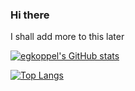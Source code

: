 ### Hi there
I shall add more to this later

[![egkoppel's GitHub stats](https://github-readme-stats.vercel.app/api?username=egkoppel&show_icons=true&theme=dracula)](https://github.com/anuraghazra/github-readme-stats)

[![Top Langs](https://github-readme-stats.vercel.app/api/top-langs/?username=egkoppel&langs_count=10&theme=dracula)](https://github.com/anuraghazra/github-readme-stats)

<!--
**egkoppel/egkoppel** is a ✨ _special_ ✨ repository because its `README.md` (this file) appears on your GitHub profile.

Here are some ideas to get you started:

- 🔭 I’m currently working on ...
- 🌱 I’m currently learning ...
- 👯 I’m looking to collaborate on ...
- 🤔 I’m looking for help with ...
- 💬 Ask me about ...
- 📫 How to reach me: ...
- 😄 Pronouns: ...
- ⚡ Fun fact: ...
-->
